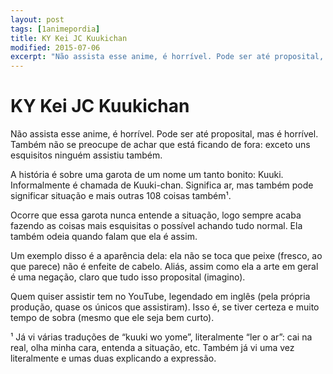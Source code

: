 ```yaml
---
layout: post
tags: [1animepordia]
title: KY Kei JC Kuukichan
modified: 2015-07-06
excerpt: "Não assista esse anime, é horrível. Pode ser até proposital, mas é horrível. Também não se preocupe de achar que está ficando de fora: exceto uns esquisitos ninguém assistiu também."
---
```


KY Kei JC Kuukichan
===================

Não assista esse anime, é horrível. Pode ser até proposital, mas é
horrível. Também não se preocupe de achar que está ficando de fora:
exceto uns esquisitos ninguém assistiu também.

A história é sobre uma garota de um nome um tanto bonito: Kuuki.
Informalmente é chamada de Kuuki-chan. Significa ar, mas também pode
significar situação e mais outras 108 coisas também¹.

Ocorre que essa garota nunca entende a situação, logo sempre acaba
fazendo as coisas mais esquisitas o possível achando tudo normal. Ela
também odeia quando falam que ela é assim.

Um exemplo disso é a aparência dela: ela não se toca que peixe (fresco,
ao que parece) não é enfeite de cabelo. Aliás, assim como ela a arte em
geral é uma negação, claro que tudo isso proposital (imagino).

Quem quiser assistir tem no YouTube, legendado em inglês (pela própria
produção, quase os únicos que assistiram). Isso é, se tiver certeza e
muito tempo de sobra (mesmo que ele seja bem curto).

<!-- more -->

¹ Já vi várias traduções de “kuuki wo yome”, literalmente “ler o ar”:
cai na real, olha minha cara, entenda a situação, etc. Também já vi uma
vez literalmente e umas duas explicando a expressão.

